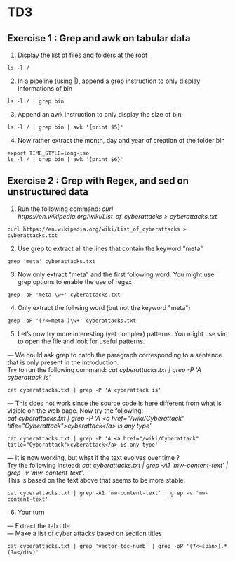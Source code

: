# TD3
## Exercise 1 : Grep and awk on tabular data
1. Display the list of files and folders at the root
```
ls -l /
```
2. In a pipeline (using |), append a grep instruction to only display informations of bin
```
ls -l / | grep bin
```
3. Append an awk instruction to only display the size of bin
```
ls -l / | grep bin | awk '{print $5}'
```
4. Now rather extract the month, day and year of creation of the folder bin
```
export TIME_STYLE=long-iso
ls -l / | grep bin | awk '{print $6}'
```

## Exercise 2 : Grep with Regex, and sed on unstructured data
1. Run the following command: <i>curl ht<span>tps://en.wikipedia</span>.org/wiki/List_of_cyberattacks > cyberattacks.txt</i>
```
curl https://en.wikipedia.org/wiki/List_of_cyberattacks > cyberattacks.txt
```
2. Use grep to extract all the lines that contain the keyword "meta"
```
grep 'meta' cyberattacks.txt
```
3. Now only extract "meta" and the first following word. You might use grep options to enable the use of regex
```
grep -oP 'meta \w+' cyberattacks.txt 
```
4. Only extract the follwing word (but not the keyword "meta")
```
grep -oP '(?<=meta )\w+' cyberattacks.txt 
```
5. Let’s now try more interesting (yet complex) patterns. You might use vim to open the file and look for useful patterns.

— We could ask grep to catch the paragraph corresponding to a sentence that is only present in the introduction.<br>
Try to run the following command: <i>cat cyberattacks.txt | grep -P 'A cyberattack is'</i>
```
cat cyberattacks.txt | grep -P 'A cyberattack is'
```
— This does not work since the source code is here different from what is visible on the web page. Now try the following:<br>
<i>cat cyberattacks.txt | grep -P 'A &lt;a href="/wiki/Cyberattack" title="Cyberattack"&gt;cyberattack&lt;/a&gt; is any type'</i>
```
cat cyberattacks.txt | grep -P 'A <a href="/wiki/Cyberattack" title="Cyberattack">cyberattack</a> is any type'
```
— It is now working, but what if the text evolves over time ?<br>
Try the following instead: <i>cat cyberattacks.txt | grep -A1 'mw-content-text' | grep -v 'mw-content-text'</i>.<br>
This is based on the text above that seems to be more stable.
```
cat cyberattacks.txt | grep -A1 'mw-content-text' | grep -v 'mw-content-text'
```
6. Your turn

— Extract the tab title <br>
— Make a list of cyber attacks based on section titles<br>
```
cat cyberattacks.txt | grep 'vector-toc-numb' | grep -oP '(?<=span>).*(?=</div)'
```
